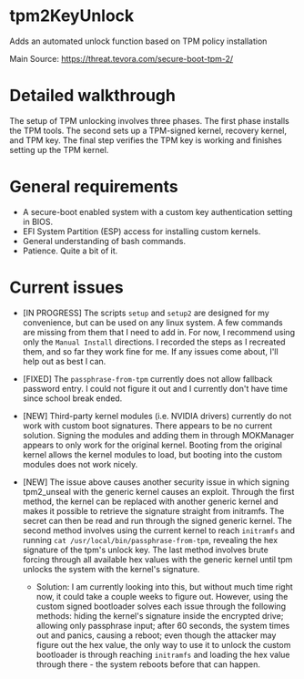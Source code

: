 # tpm2KeyUnlock
Adds an automated unlock function based on TPM policy installation

Main Source: https://threat.tevora.com/secure-boot-tpm-2/

# Detailed walkthrough
The setup of TPM unlocking involves three phases. The first phase installs the TPM tools. The second sets up a TPM-signed kernel, recovery kernel, and TPM key. The final step verifies the TPM key is working and finishes setting up the TPM kernel.

# General requirements
- A secure-boot enabled system with a custom key authentication setting in BIOS.
- EFI System Partition (ESP) access for installing custom kernels.
- General understanding of bash commands.
- Patience. Quite a bit of it.

# Current issues
- [IN PROGRESS] The scripts `setup` and `setup2` are designed for my convenience, but can be used on any linux system. A few commands are missing from them that I need to add in. For now, I recommend using only the `Manual Install` directions. I recorded the steps as I recreated them, and so far they work fine for me. If any issues come about, I'll help out as best I can.

- [FIXED] The `passphrase-from-tpm` currently does not allow fallback password entry. I could not figure it out and I currently don't have time since school break ended.

- [NEW] Third-party kernel modules (i.e. NVIDIA drivers) currently do not work with custom boot signatures. There appears to be no current solution. Signing the modules and adding them in through MOKManager appears to only work for the original kernel. Booting from the original kernel allows the kernel modules to load, but booting into the custom modules does not work nicely.

- [NEW] The issue above causes another security issue in which signing tpm2_unseal with the generic kernel causes an exploit. Through the first method, the kernel can be replaced with another generic kernel and makes it possible to retrieve the signature straight from initramfs. The secret can then be read and run through the signed generic kernel. The second method involves using the current kernel to reach `initramfs` and running `cat /usr/local/bin/passphrase-from-tpm`, revealing the hex signature of the tpm's unlock key. The last method involves brute forcing through all available hex values with the generic kernel until tpm unlocks the system with the kernel's signature. 
    - Solution: I am currently looking into this, but without much time right now, it could take a couple weeks to figure out. However, using the custom signed bootloader solves each issue through the following methods: hiding the kernel's signature inside the encrypted drive; allowing only passphrase input; after 60 seconds, the system times out and panics, causing a reboot; even though the attacker may figure out the hex value, the only way to use it to unlock the custom bootloader is through reaching `initramfs` and loading the hex value through there - the system reboots before that can happen.
